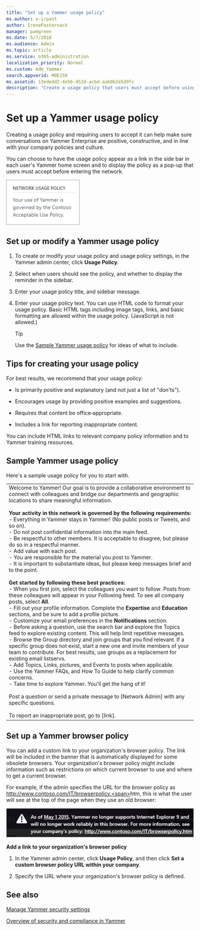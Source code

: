 ```yaml
---
title: "Set up a Yammer usage policy"
ms.author: v-irpast
author: IrenePasternack
manager: pamgreen
ms.date: 5/7/2018
ms.audience: Admin
ms.topic: article
ms.service: o365-administration
localization_priority: Normal
ms.custom: Adm_Yammer
search.appverid: MOE150
ms.assetid: 13ededd2-4e56-452d-acbd-aab0b2e5d9fc
description: "Create a usage policy that users must accept before using Yammer."
---
```


# Set up a Yammer usage policy

Creating a usage policy and requiring users to accept it can help make sure conversations on Yammer Enterprise are positive, constructive, and in line with your company policies and culture. 
  
You can choose to have the usage policy appear as a link in the side bar in each user's Yammer home screen and to display the policy as a pop-up that users must accept before entering the network. 
  
![The usage policy is displayed on the right sidebar](../media/f80d122b-f7dd-4b14-9981-7d3deb04646e.png)
  
## Set up or modify a Yammer usage policy

1. To create or modify your usage policy and usage policy settings, in the Yammer admin center, click **Usage Policy**. 
    
2. Select when users should see the policy, and whether to display the reminder in the sidebar.
    
3. Enter your usage policy title, and sidebar message. 
    
4. Enter your usage policy text. You can use HTML code to format your usage policy. Basic HTML tags including image tags, links, and basic formatting are allowed within the usage policy. (JavaScript is not allowed.) 
    
    > [!TIP]
    > Use the [Sample Yammer usage policy](set-up-a-usage-policy.md#SampleUsePolicy) for ideas of what to include. 
  
## Tips for creating your usage policy

For best results, we recommend that your usage policy:
  
- Is primarily positive and explanatory (and not just a list of "don'ts").
    
- Encourages usage by providing positive examples and suggestions.
    
- Requires that content be office‐appropriate.
    
- Includes a link for reporting inappropriate content.
    
You can include HTML links to relevant company policy information and to Yammer training resources.
  
## Sample Yammer usage policy
<a name="SampleUsePolicy"> </a>

Here's a sample usage policy for you to start with.
  
||
|:-----|
| Welcome to Yammer! Our goal is to provide a collaborative environment to connect with colleagues and bridge our departments and geographic locations to share meaningful information.  <br/><br> **Your activity in this network is governed by the following requirements:**<br>- Everything in Yammer stays in Yammer! (No public posts or Tweets, and so on).<br>- Do not post confidential information into the main feed.<br>- Be respectful to other members. It is acceptable to disagree, but please do so in a respectful manner.<br>- Add value with each post. <br>- You are responsible for the material you post to Yammer.<br>- It is important to substantiate ideas, but please keep messages brief and to the point.<br><br>**Get started by following these best practices:**<br>- When you first join, select the colleagues you want to follow. Posts from these colleagues will appear in your Following feed. To see all company posts, select **All**.<br>- Fill out your profile information. Complete the **Expertise** and **Education** sections, and be sure to add a profile picture.<br>- Customize your email preferences in the **Notifications** section.<br>- Before asking a question, use the search bar and explore the Topics feed to explore existing content. This will help limit repetitive messages.<br>- Browse the Group directory and join groups that you find relevant. If a specific group does not exist, start a new one and invite members of your team to contribute. For best results, use groups as a replacement for existing email listservs.<br>- Add Topics, Links, pictures, and Events to posts when applicable.<br>- Use the Yammer FAQs, and How To Guide to help clarify common concerns.<br>- Take time to explore Yammer. You'll get the hang of it!<br><br>Post a question or send a private message to [Network Admin] with any specific questions.<br><br> To report an inappropriate post, go to [link].  <br/> |
   
<a name="BrowserPolicy"> </a>
## Set up a Yammer browser policy

You can add a custom link to your organization's browser policy. The link will be included in the banner that is automatically displayed for some obsolete browsers. Your organization's browser policy might include information such as restrictions on which current browser to use and where to get a current browser.
  
 For example, if the admin specifies the URL for the browser policy as http://www.contoso.com/IT/browserpolicy.<span><span>htm, this is what the user will see at the top of the page when they use an old browser: 
  
![Example of custom browser policy URL in obsolete browser notification](../media/54b99150-36a7-496e-bb27-2bd03786517c.png)
  
 **Add a link to your organization's browser policy**
  
1. In the Yammer admin center, click **Usage Policy**, and then click **Set a custom browser policy URL within your company**. 
    
2. Specify the URL where your organization's browser policy is defined.
    
## See also

[Manage Yammer security settings](yammer-security-settings.md)
  
[Overview of security and compliance in Yammer](security-and-compliance.md)

